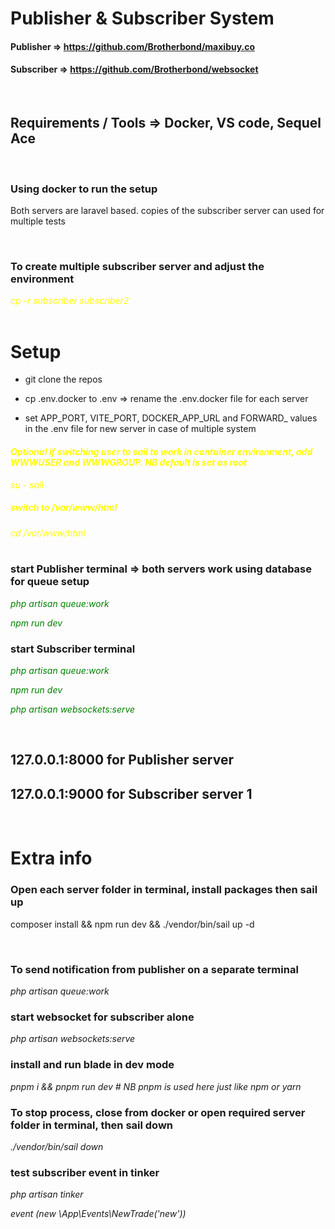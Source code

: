 # Publisher & Subscriber System

#### Publisher  => https://github.com/Brotherbond/maxibuy.co

#### Subscriber =>  https://github.com/Brotherbond/websocket
<br>

## Requirements / Tools =>  Docker, VS code, Sequel Ace
<br>

### Using docker to run the setup

Both servers are laravel based. copies of the subscriber server can used for multiple tests

<br>

<span>

### To create multiple subscriber server and adjust the environment 

<i style="color:yellow">
cp -r subscriber subscriber2
</i>
</span>
<br>
<br>

# Setup

- git clone the repos

- cp .env.docker to .env => rename the .env.docker file for each server

- set APP_PORT, VITE_PORT, DOCKER_APP_URL and FORWARD_ values in the .env file for new server in case of multiple system

<i style="color:yellow">

#### Optional if switching user to sail to work in container environment, add WWWUSER and WWWGROUP. NB default is set as root

su - sail 
##### switch to /var/www/html

cd /var/www/html
</i>
<br>
<br>

### start Publisher terminal => both servers work using database for queue setup

<i style="color:green">

php artisan queue:work

npm run dev

</i>

### start Subscriber terminal

<i style="color:green">

php artisan queue:work

npm run dev

php artisan websockets:serve

</i>

<br>

##  127.0.0.1:8000 for Publisher server 
##  127.0.0.1:9000 for Subscriber server 1

<br>

# Extra info


### Open each server folder in terminal, install packages then sail up

composer install &&  npm run dev && ./vendor/bin/sail up -d

<br>

### To send notification from publisher on a separate terminal

<i>
php artisan queue:work
</i>

<br>

### start websocket for subscriber alone

<i>
php artisan websockets:serve

</i>

<br>

### install and run blade in dev mode

<i>
pnpm i && pnpm run dev # NB pnpm is used here just like npm or yarn
</i>

<br>

### To stop process, close from docker or open required server folder in terminal, then sail down
<i>
./vendor/bin/sail down
</i>

<br>

### test subscriber event in tinker
<i>
php artisan tinker

event (new \App\Events\NewTrade('new'))

</i>
